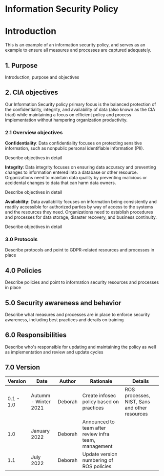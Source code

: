 # Information Security Policy

# Introduction

This is an example of an information security policy, and serves as an example to ensure all measures and processes are captured adequately.

## 1. Purpose

Introduction, purpose and objectives

## 2. CIA objectives

Our Information Security policy primary focus is the balanced protection of the confidentiality, integrity, and availability of data (also known as the CIA triad) while maintaining a focus on efficient policy and process implementation without hampering organization productivity.

### 2.1 Overview objectives

**Confidentiality**: Data confidentiality focuses on protecting sensitive information, such as nonpublic personal identifiable information (PII).

Describe objectives in detail

**Integrity**: Data integrity focuses on ensuring data accuracy and preventing changes to information entered into a database or other resource. Organizations need to maintain data quality by preventing malicious or accidental changes to data that can harm data owners.

Describe objectives in detail

**Availability**: Data availability focuses on information being consistently and readily accessible for authorized parties by way of access to the systems and the resources they need. Organizations need to establish procedures and processes for data storage, disaster recovery, and business continuity.

Describe objectives in detail

### 3.0 Protocols

Describe protocols and point to GDPR-related resources and processes in place 

## 4.0 Policies

Describe policies and point to information security resources and processes in place 

## 5.0 Security awareness and behavior

Describe what measures and processes are in place to enforce security awareness, including best practices and derails on training

## 6.0 Responsibilities

Describe who's responsible for updating and maintaining the policy as well as implementation and review and update cycles

## 7.0 Version 

| Version | Date | Author | Rationale | Details |
| ------ | ------ | ------ | ------ | ------ |
| 0.1 - 1.0 | Autumm - Winter 2021 | Deborah | Create infosec policy based on practices | ROS processes, NIST, Sans and other resources
| 1.0 | January 2022 | Deborah | Announced to team after review infra team, management | 
| 1.1 | July 2022 | Deborah | Update version numbering of ROS policies | 

